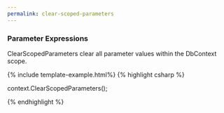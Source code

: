 ```yaml
---
permalink: clear-scoped-parameters
---
```


### Parameter Expressions

ClearScopedParameters clear all parameter values within the DbContext scope.

{% include template-example.html%} 
{% highlight csharp %}

context.ClearScopedParameters();

{% endhighlight %}


